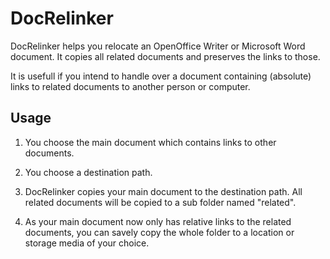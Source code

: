 # DocRelinker
DocRelinker helps you relocate an OpenOffice Writer or Microsoft Word document. It copies all related documents and preserves the links to those.

It is usefull if you intend to handle over a document containing (absolute) links to related documents to another person or computer.

## Usage
1) You choose the main document which contains links to other documents.

2) You choose a destination path.

3) DocRelinker copies your main document to the destination path. All related documents will be copied to a sub folder named "related".

4) As your main document now only has relative links to the related documents, you can savely copy the whole folder to a location or storage media of your choice.

